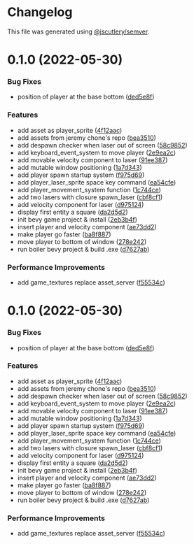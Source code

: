 # Changelog

This file was generated using [@jscutlery/semver](https://github.com/jscutlery/semver).

# 0.1.0 (2022-05-30)


### Bug Fixes

* position of player at the base bottom ([ded5e8f](https://github.com/lloydlobo/mononom-rust/commit/ded5e8fb7ed80fec49928692f1612828808f07d7))


### Features

* add asset as player_sprite ([4f12aac](https://github.com/lloydlobo/mononom-rust/commit/4f12aac3ead74dae6cd666455f3e92bf298af668))
* add assets from jeremy chone's repo ([bea3510](https://github.com/lloydlobo/mononom-rust/commit/bea3510ef7a92eb288225056aefbeb605e3a4e19))
* add despawn checker when laser out of screen ([58c9852](https://github.com/lloydlobo/mononom-rust/commit/58c9852c282ed2f1eb8c41be559b6d900e0beb07))
* add keyboard_event_system to move player ([2e9ea2c](https://github.com/lloydlobo/mononom-rust/commit/2e9ea2ca1b836cad698b1a164189bb55eb2a425e))
* add movable velocity component to laser ([91ee387](https://github.com/lloydlobo/mononom-rust/commit/91ee3879a0c9e118078150b38e46175e4ce13b89))
* add mutable window positioning ([1a7d343](https://github.com/lloydlobo/mononom-rust/commit/1a7d343c94f419651603913979334c19531c7c70))
* add player spawn startup system ([f975d69](https://github.com/lloydlobo/mononom-rust/commit/f975d691a8dc3bf40826c15d8bea61aafaa7b343))
* add player_laser_sprite space key command ([ea54cfe](https://github.com/lloydlobo/mononom-rust/commit/ea54cfeba43a8b6dcdca8f32b3943ab47f637e50))
* add player_movement_system function ([1c744ce](https://github.com/lloydlobo/mononom-rust/commit/1c744ceed0ab7809e9686b62f3bb091877c92a55))
* add two lasers with closure spawn_laser ([cbf8cf1](https://github.com/lloydlobo/mononom-rust/commit/cbf8cf1ed941d82f4426107ae121a128738a63ad))
* add velocity component for laser ([d975124](https://github.com/lloydlobo/mononom-rust/commit/d9751242925eef193bac66533316bf92dc179042))
* display first entity a square ([da2d5d2](https://github.com/lloydlobo/mononom-rust/commit/da2d5d22424ac1be696498b1ee297d00aa6b85f5))
* init bevy game project & install ([2eb3b4f](https://github.com/lloydlobo/mononom-rust/commit/2eb3b4fd82161efb6b9786525fcdcfad188a9fa3))
* insert player and velocity component ([ae73dd2](https://github.com/lloydlobo/mononom-rust/commit/ae73dd2bcb70367bd5a45b822b88ecfa409261a7))
* make player go faster ([ba8f887](https://github.com/lloydlobo/mononom-rust/commit/ba8f887ca8519d3b7053990b31315b011c4ec2a0))
* move player to bottom of window ([278e242](https://github.com/lloydlobo/mononom-rust/commit/278e24211325eab07c51802381bbc87ee2ed790b))
* run boiler bevy project & build .exe ([d7627ab](https://github.com/lloydlobo/mononom-rust/commit/d7627abb33d09045274d7c8c11a1d1e27be14156))


### Performance Improvements

* add game_textures replace asset_server ([f55534c](https://github.com/lloydlobo/mononom-rust/commit/f55534c62d13515b770a7b0477c020033060a15d))



# 0.1.0 (2022-05-30)


### Bug Fixes

* position of player at the base bottom ([ded5e8f](https://github.com/lloydlobo/mononom-rust/commit/ded5e8fb7ed80fec49928692f1612828808f07d7))


### Features

* add asset as player_sprite ([4f12aac](https://github.com/lloydlobo/mononom-rust/commit/4f12aac3ead74dae6cd666455f3e92bf298af668))
* add assets from jeremy chone's repo ([bea3510](https://github.com/lloydlobo/mononom-rust/commit/bea3510ef7a92eb288225056aefbeb605e3a4e19))
* add despawn checker when laser out of screen ([58c9852](https://github.com/lloydlobo/mononom-rust/commit/58c9852c282ed2f1eb8c41be559b6d900e0beb07))
* add keyboard_event_system to move player ([2e9ea2c](https://github.com/lloydlobo/mononom-rust/commit/2e9ea2ca1b836cad698b1a164189bb55eb2a425e))
* add movable velocity component to laser ([91ee387](https://github.com/lloydlobo/mononom-rust/commit/91ee3879a0c9e118078150b38e46175e4ce13b89))
* add mutable window positioning ([1a7d343](https://github.com/lloydlobo/mononom-rust/commit/1a7d343c94f419651603913979334c19531c7c70))
* add player spawn startup system ([f975d69](https://github.com/lloydlobo/mononom-rust/commit/f975d691a8dc3bf40826c15d8bea61aafaa7b343))
* add player_laser_sprite space key command ([ea54cfe](https://github.com/lloydlobo/mononom-rust/commit/ea54cfeba43a8b6dcdca8f32b3943ab47f637e50))
* add player_movement_system function ([1c744ce](https://github.com/lloydlobo/mononom-rust/commit/1c744ceed0ab7809e9686b62f3bb091877c92a55))
* add two lasers with closure spawn_laser ([cbf8cf1](https://github.com/lloydlobo/mononom-rust/commit/cbf8cf1ed941d82f4426107ae121a128738a63ad))
* add velocity component for laser ([d975124](https://github.com/lloydlobo/mononom-rust/commit/d9751242925eef193bac66533316bf92dc179042))
* display first entity a square ([da2d5d2](https://github.com/lloydlobo/mononom-rust/commit/da2d5d22424ac1be696498b1ee297d00aa6b85f5))
* init bevy game project & install ([2eb3b4f](https://github.com/lloydlobo/mononom-rust/commit/2eb3b4fd82161efb6b9786525fcdcfad188a9fa3))
* insert player and velocity component ([ae73dd2](https://github.com/lloydlobo/mononom-rust/commit/ae73dd2bcb70367bd5a45b822b88ecfa409261a7))
* make player go faster ([ba8f887](https://github.com/lloydlobo/mononom-rust/commit/ba8f887ca8519d3b7053990b31315b011c4ec2a0))
* move player to bottom of window ([278e242](https://github.com/lloydlobo/mononom-rust/commit/278e24211325eab07c51802381bbc87ee2ed790b))
* run boiler bevy project & build .exe ([d7627ab](https://github.com/lloydlobo/mononom-rust/commit/d7627abb33d09045274d7c8c11a1d1e27be14156))


### Performance Improvements

* add game_textures replace asset_server ([f55534c](https://github.com/lloydlobo/mononom-rust/commit/f55534c62d13515b770a7b0477c020033060a15d))
